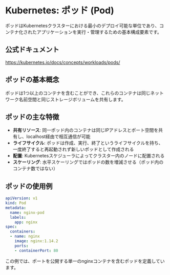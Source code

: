 # Kubernetes: ポッド (Pod)

ポッドはKubernetesクラスターにおける最小のデプロイ可能な単位であり、コンテナ化されたアプリケーションを実行・管理するための基本構成要素です。

## 公式ドキュメント

https://kubernetes.io/docs/concepts/workloads/pods/

## ポッドの基本概念

ポッドは1つ以上のコンテナを含むことができ、これらのコンテナは同じネットワーク名前空間と同じストレージボリュームを共有します。

## ポッドの主な特徴

- **共有リソース**: 同一ポッド内のコンテナは同じIPアドレスとポート空間を共有し、localhost経由で相互通信が可能
- **ライフサイクル**: ポッドは作成、実行、終了というライフサイクルを持ち、一度終了すると再起動されず新しいポッドとして作成される
- **配置**: Kubernetesスケジューラによってクラスター内のノードに配置される
- **スケーリング**: 水平スケーリングではポッドの数を増減させる（ポッド内のコンテナ数ではない）

## ポッドの使用例

```yaml
apiVersion: v1
kind: Pod
metadata:
  name: nginx-pod
  labels:
    app: nginx
spec:
  containers:
  - name: nginx
    image: nginx:1.14.2
    ports:
    - containerPort: 80
```

この例では、ポートを公開する単一のnginxコンテナを含むポッドを定義しています。
